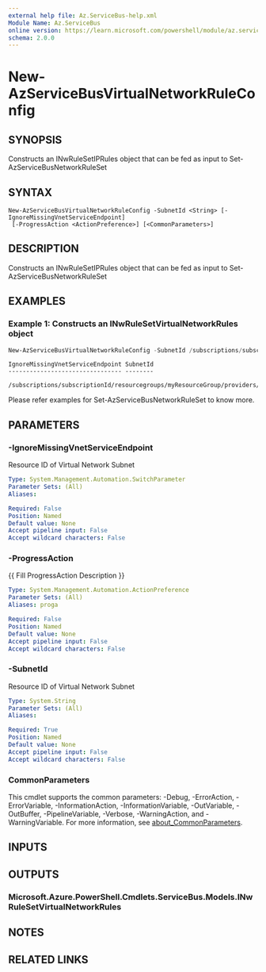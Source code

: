 ```yaml
---
external help file: Az.ServiceBus-help.xml
Module Name: Az.ServiceBus
online version: https://learn.microsoft.com/powershell/module/az.servicebus/new-azservicebusvirtualnetworkruleconfig
schema: 2.0.0
---
```


# New-AzServiceBusVirtualNetworkRuleConfig

## SYNOPSIS
Constructs an INwRuleSetIPRules object that can be fed as input to Set-AzServiceBusNetworkRuleSet

## SYNTAX

```
New-AzServiceBusVirtualNetworkRuleConfig -SubnetId <String> [-IgnoreMissingVnetServiceEndpoint]
 [-ProgressAction <ActionPreference>] [<CommonParameters>]
```

## DESCRIPTION
Constructs an INwRuleSetIPRules object that can be fed as input to Set-AzServiceBusNetworkRuleSet

## EXAMPLES

### Example 1: Constructs an INwRuleSetVirtualNetworkRules object
```powershell
New-AzServiceBusVirtualNetworkRuleConfig -SubnetId /subscriptions/subscriptionId/resourcegroups/myResourceGroup/providers/Microsoft.Network/virtualNetworks/myVirtualNetwork/subnets/default
```

```output
IgnoreMissingVnetServiceEndpoint SubnetId
-------------------------------- --------
                                 /subscriptions/subscriptionId/resourcegroups/myResourceGroup/providers/Microsoft.Network/virtualNetworks/myVirtualNetwork/subnets/default
```

Please refer examples for Set-AzServiceBusNetworkRuleSet to know more.

## PARAMETERS

### -IgnoreMissingVnetServiceEndpoint
Resource ID of Virtual Network Subnet

```yaml
Type: System.Management.Automation.SwitchParameter
Parameter Sets: (All)
Aliases:

Required: False
Position: Named
Default value: None
Accept pipeline input: False
Accept wildcard characters: False
```

### -ProgressAction
{{ Fill ProgressAction Description }}

```yaml
Type: System.Management.Automation.ActionPreference
Parameter Sets: (All)
Aliases: proga

Required: False
Position: Named
Default value: None
Accept pipeline input: False
Accept wildcard characters: False
```

### -SubnetId
Resource ID of Virtual Network Subnet

```yaml
Type: System.String
Parameter Sets: (All)
Aliases:

Required: True
Position: Named
Default value: None
Accept pipeline input: False
Accept wildcard characters: False
```

### CommonParameters
This cmdlet supports the common parameters: -Debug, -ErrorAction, -ErrorVariable, -InformationAction, -InformationVariable, -OutVariable, -OutBuffer, -PipelineVariable, -Verbose, -WarningAction, and -WarningVariable. For more information, see [about_CommonParameters](http://go.microsoft.com/fwlink/?LinkID=113216).

## INPUTS

## OUTPUTS

### Microsoft.Azure.PowerShell.Cmdlets.ServiceBus.Models.INwRuleSetVirtualNetworkRules

## NOTES

## RELATED LINKS
